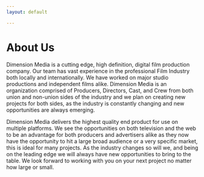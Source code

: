 ```yaml
---
layout: default

---
```


 
# About Us

Dimension Media is a cutting edge, high definition, digital film production company. 
Our team has vast experience in the professional Film Industry both locally and internationally. 
We have worked on major studio productions and independent films alike. Dimension Media is an 
organization comprised of Producers, Directors, Cast, and Crew from both union and non-union 
sides of the industry and we plan on creating new projects for both sides, as the industry is 
constantly changing and new opportunities are always emerging.
 
Dimension Media delivers the highest quality end product for use on multiple platforms. We see the 
opportunities on both television and the web to be an advantage for both producers and advertisers alike 
as they now have the opportunity to hit a large broad audience or a very specific market, this is ideal 
for many projects. As the industry changes so will we, and being on the leading edge we will always have 
new opportunities to bring to the table. We look forward to working with you on your next project no matter
 how large or small.


